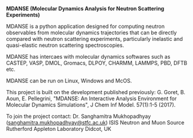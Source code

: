 **MDANSE (Molecular Dynamics Analysis for Neutron Scattering Experiments)**

MDANSE is a python application designed for computing neutron observables from molecular dynamics trajectories that can be directly compared with neutron scattering experiments, particularly inelastic and quasi-elastic neutron scattering spectroscopies.

MDANSE has intercaes with molecular dynamics softwares such as CASTEP, VASP, DMOL, Gromacs, DLPOY, CHARMM, LAMMPS, PBD, DFTB etc.

MDANSE can be run on Linux, Windows and McOS.

This project is built on the development published previously:
G. Goret, B. Aoun, E. Pellegrini, "MDANSE: An Interactive Analysis Environment for Molecular Dynamics Simulations", J Chem Inf Model. 57(1):1-5 (2017).

To join the project contact:
Dr. Sanghamitra Mukhopadhyay (sanghamitra.mukhopadhyay@stfc.ac.uk)
ISIS Neutron and Muon Source
Rutherford Appleton Laboratory
Didcot, UK

